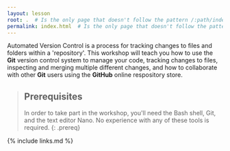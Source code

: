 ```yaml
---
layout: lesson
root: .  # Is the only page that doesn't follow the pattern /:path/index.html
permalink: index.html  # Is the only page that doesn't follow the pattern /:path/index.html
---
```


Automated Version Control is a process for tracking changes to files and folders within a 'repository'.
This workshop will teach you how to use the **Git** version control system to manage your code, 
tracking changes to files, inspecting and merging multiple different changes, and how to collaborate
with other **Git** users using the **GitHub** online respository store.

> ## Prerequisites
>
> In order to take part in the workshop, you'll need the Bash shell, Git, and the text editor Nano.
> No experience with any of these tools is required. 
{: .prereq}

{% include links.md %}